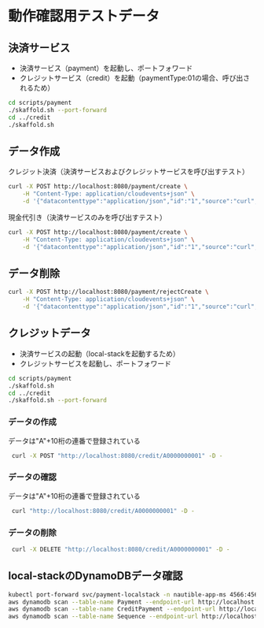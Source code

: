 # 動作確認用テストデータ

## 決済サービス

- 決済サービス（payment）を起動し、ポートフォワード
- クレジットサービス（credit）を起動（paymentType:01の場合、呼び出されるため）

```bash
cd scripts/payment
./skaffold.sh --port-forward
cd ../credit
./skaffold.sh
```

## データ作成

クレジット決済（決済サービスおよびクレジットサービスを呼び出すテスト）

```bash
curl -X POST http://localhost:8080/payment/create \
    -H "Content-Type: application/cloudevents+json" \
    -d '{"datacontenttype":"application/json","id":"1","source":"curl","type":"http request","specversion":"1.0", "data":"{\"requestId\":\"O0000000001\",\"orderDate\":\"2022-01-02T03:04:05\",\"customerId\":1,\"totalPrice\":10000,\"paymentType\":\"01\",\"orderNo\":\"O0000000001\"}"}'
```

現金代引き（決済サービスのみを呼び出すテスト）

```bash
curl -X POST http://localhost:8080/payment/create \
    -H "Content-Type: application/cloudevents+json" \
    -d '{"datacontenttype":"application/json","id":"1","source":"curl","type":"http request","specversion":"1.0", "data":"{\"requestId\":\"O0000000002\",\"orderDate\":\"2022-01-02T03:04:05\",\"customerId\":1,\"totalPrice\":10000,\"paymentType\":\"02\",\"orderNo\":\"O0000000002\"}"}'
```

## データ削除

```bash
curl -X POST http://localhost:8080/payment/rejectCreate \
    -H "Content-Type: application/cloudevents+json" \
    -d '{"datacontenttype":"application/json","id":"1","source":"curl","type":"http request","specversion":"1.0", "data":"{\"orderNo\":\"O0000000001\"}"}'
```

## クレジットデータ

- 決済サービスの起動（local-stackを起動するため）
- クレジットサービスを起動し、ポートフォワード

```bash
cd scripts/payment
./skaffold.sh
cd ../credit
./skaffold.sh --port-forward
```

### データの作成

データは"A"+10桁の連番で登録されている

```bash
 curl -X POST "http://localhost:8080/credit/A0000000001" -D -
```

### データの確認

データは"A"+10桁の連番で登録されている

```bash
 curl "http://localhost:8080/credit/A0000000001" -D -
```

### データの削除

```bash
 curl -X DELETE "http://localhost:8080/credit/A0000000001" -D -
```

## local-stackのDynamoDBデータ確認

```bash
kubectl port-forward svc/payment-localstack -n nautible-app-ms 4566:4566
aws dynamodb scan --table-name Payment --endpoint-url http://localhost:4566
aws dynamodb scan --table-name CreditPayment --endpoint-url http://localhost:4566
aws dynamodb scan --table-name Sequence --endpoint-url http://localhost:4566
```
